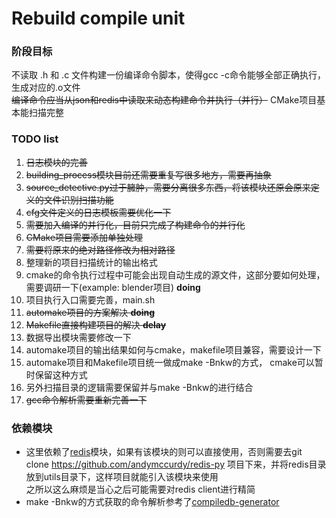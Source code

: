 # Rebuild compile unit

### 阶段目标
不读取 .h 和 .c 文件构建一份编译命令脚本，使得gcc -c命令能够全部正确执行，生成对应的.o文件 \
~~编译命令应当从json和redis中读取来动态构建命令并执行（并行）~~
CMake项目基本能扫描完整

### TODO list
1. ~~日志模块的完善~~
2. ~~building_process模块目前还需要重复写很多地方，需要再抽象~~
3. ~~source_detective.py过于臃肿，需要分离很多东西，将该模块还原会原来定义的文件识别扫描功能~~
4. ~~cfg文件定义的日志模板需要优化一下~~
5. ~~需要加入编译的并行化，目前只完成了构建命令的并行化~~
6. ~~CMake项目需要添加单独处理~~
7. ~~需要将原来的绝对路径修改为相对路径~~
8. 整理新的项目扫描统计的输出格式
9. cmake的命令执行过程中可能会出现自动生成的源文件，这部分要如何处理，需要调研一下(example: blender项目) **doing**
10. 项目执行入口需要完善，main.sh
11. ~~automake项目的方案解决 **doing**~~
12. ~~Makefile直接构建项目的解决 **delay**~~
13. 数据导出模块需要修改一下
14. automake项目的输出结果如何与cmake，makefile项目兼容，需要设计一下
15. automake项目和Makefile项目统一做成make -Bnkw的方式， cmake可以暂时保留这种方式
16. 另外扫描目录的逻辑需要保留并与make -Bnkw的进行结合
17. ~~gcc命令解析需要重新完善一下~~

### 依赖模块
* 这里依赖了[redis](https://pypi.python.org/pypi/redis/2.10.6)模块，如果有该模块的则可以直接使用，否则需要去git clone https://github.com/andymccurdy/redis-py 项目下来，并将redis目录放到utils目录下，这样项目就能引入该模块来使用 \
之所以这么麻烦是当心之后可能需要对redis client进行精简
* make -Bnkw的方式获取的命令解析参考了[compiledb-generator](https://github.com/nickdiego/compiledb-generator)
